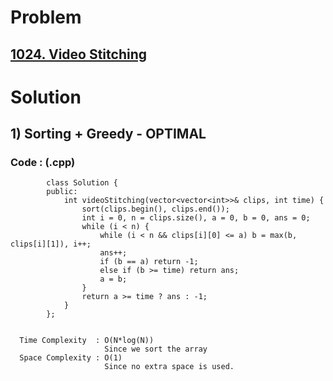 # Problem

## [1024. Video Stitching](https://leetcode.com/problems/video-stitching/)


# Solution 

## 1) Sorting + Greedy - OPTIMAL

     
      
      
   ### Code : (.cpp)
    
            class Solution {
            public:
                int videoStitching(vector<vector<int>>& clips, int time) {
                    sort(clips.begin(), clips.end());
                    int i = 0, n = clips.size(), a = 0, b = 0, ans = 0;
                    while (i < n) {
                        while (i < n && clips[i][0] <= a) b = max(b, clips[i][1]), i++;
                        ans++;
                        if (b == a) return -1;
                        else if (b >= time) return ans;
                        a = b;
                    }
                    return a >= time ? ans : -1;
                }
            };
            
 
      Time Complexity  : O(N*log(N)) 
                         Since we sort the array
      Space Complexity : O(1)
                         Since no extra space is used.
